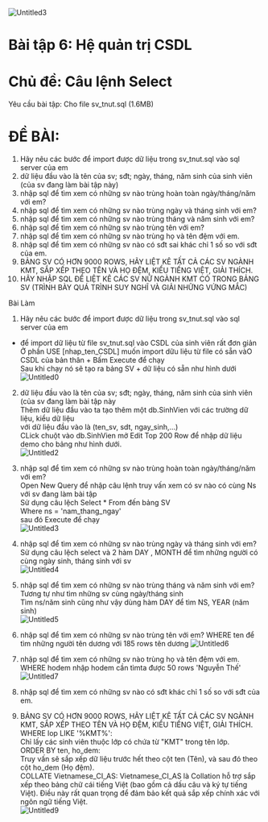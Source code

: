 ![Untitled3](https://github.com/user-attachments/assets/142ff103-3a96-4d63-802e-4d117bde1174)
 # Bài tập 6: Hệ quản trị CSDL
# Chủ đề: Câu lệnh Select
Yêu cầu bài tập: 
Cho file sv_tnut.sql (1.6MB)
# ĐỀ BÀI:
1. Hãy nêu các bước để import được dữ liệu trong sv_tnut.sql vào sql server của em
2. dữ liệu đầu vào là tên của sv; sđt; ngày, tháng, năm sinh của sinh viên (của sv đang làm bài tập này)
3. nhập sql để tìm xem có những sv nào trùng hoàn toàn ngày/tháng/năm với em?
4. nhập sql để tìm xem có những sv nào trùng ngày và tháng sinh với em?
5. nhập sql để tìm xem có những sv nào trùng tháng và năm sinh với em?
6. nhập sql để tìm xem có những sv nào trùng tên với em?
7. nhập sql để tìm xem có những sv nào trùng họ và tên đệm với em.
8. nhập sql để tìm xem có những sv nào có sđt sai khác chỉ 1 số so với sđt của em.
9. BẢNG SV CÓ HƠN 9000 ROWS, HÃY LIỆT KÊ TẤT CẢ CÁC SV NGÀNH KMT, SẮP XẾP THEO TÊN VÀ HỌ ĐỆM, KIỂU TIẾNG  VIỆT, GIẢI THÍCH.
10. HÃY NHẬP SQL ĐỂ LIỆT KÊ CÁC SV NỮ NGÀNH KMT CÓ TRONG BẢNG SV (TRÌNH BÀY QUÁ TRÌNH SUY NGHĨ VÀ GIẢI NHỮNG VỨNG MẮC)

Bài Làm
1. Hãy nêu các bước để import được dữ liệu trong sv_tnut.sql vào sql server của em  
- để import dữ liệu từ file sv_tnut.sql vào CSDL của sinh viên rất đơn giản  
  Ở phần USE [nhap_ten_CSDL] muốn import dữu liệu từ file có sẵn vàO CSDL của bản thân + Bấm Execute để chạy  
Sau khi chạy nó sẽ tạo ra bảng SV + dữ liệu có sẵn  như hình dưới  
![Untitled0](https://github.com/user-attachments/assets/31f8d7ce-cf2f-497a-bbf4-6d85dc2e9d7a)  

2. dữ liệu đầu vào là tên của sv; sđt; ngày, tháng, năm sinh của sinh viên (của sv đang làm bài tập này  
    Thêm dữ liệu đầu vào ta tạo thêm một db.SinhVien với các trường dữ liệu, kiểu dữ liệu   
   với dữ liệu đầu vào là (ten_sv, sdt, ngay_sinh,...)   
   CLick chuột vào db.SinhVien mở Edit Top 200 Row để nhập dữ liệu demo cho bảng như hình dưới.  
![Untitled2](https://github.com/user-attachments/assets/a7f06552-3ebb-43c8-81b8-7d10dd310566)

3. nhập sql để tìm xem có những sv nào trùng hoàn toàn ngày/tháng/năm với em?  
 Open New Query để nhập câu lệnh truy vấn xem có sv nào có cùng Ns với sv đang làm bài tập    
Sử dụng câu lệch Select * From đến bảng SV      
Where ns = 'nam_thang_ngay'     
 sau đó Execute để chạy     
![Untitled3](https://github.com/user-attachments/assets/327a2192-573f-47de-b0d4-6b276446d28c)

4. nhập sql để tìm xem có những sv nào trùng ngày và tháng sinh với em?  
  Sử dụng câu lệch select và 2 hàm DAY , MONTH để tìm những người có cùng ngày sinh, tháng sinh với sv  
![Untitled4](https://github.com/user-attachments/assets/52eebda8-d1ae-4da0-a42d-26fff339fcb8)  


5. nhập sql để tìm xem có những sv nào trùng tháng và năm sinh với em?   
Tương tự như tìm những sv cùng ngày/tháng sinh    
Tìm ns/năm sinh cũng như vậy dùng hàm DAY để tìm NS, YEAR (năm sinh)   
![Untitled5](https://github.com/user-attachments/assets/35773a83-1e62-4a8b-9e29-b4e561d8b4e8)


6. nhập sql để tìm xem có những sv nào trùng tên với em?
WHERE ten để tìm những người tên dương với 185 rows tên dương
![Untitled6](https://github.com/user-attachments/assets/3e99cc3f-7b90-4ffe-b8be-678020eecb7b)

7. nhập sql để tìm xem có những sv nào trùng họ và tên đệm với em.
WHERE hodem nhập hodem cần tìmta được 50 rows 'Nguyễn Thế'
![Untitled7](https://github.com/user-attachments/assets/43a45a65-d8f2-4996-a8c7-27127eb24847)

8. nhập sql để tìm xem có những sv nào có sđt khác chỉ 1 số so với sđt của em.

9. BẢNG SV CÓ HƠN 9000 ROWS, HÃY LIỆT KÊ TẤT CẢ CÁC SV NGÀNH KMT, SẮP XẾP THEO TÊN VÀ HỌ ĐỆM, KIỂU TIẾNG  VIỆT, GIẢI THÍCH.
WHERE lop LIKE '%KMT%':  
Chỉ lấy các sinh viên thuộc lớp có chứa từ "KMT" trong tên lớp.  
ORDER BY ten, ho_dem:  
Truy vấn sẽ sắp xếp dữ liệu trước hết theo cột ten (Tên), và sau đó theo cột ho_dem (Họ đệm).    
COLLATE Vietnamese_CI_AS: Vietnamese_CI_AS là Collation hỗ trợ sắp xếp theo bảng chữ cái tiếng Việt (bao gồm cả dấu câu và ký tự tiếng Việt). Điều này rất quan trọng để đảm bảo kết quả sắp xếp chính xác với ngôn ngữ tiếng Việt.   
![Untitled9](https://github.com/user-attachments/assets/ed76a863-d7fc-4a8b-987f-627a0d013064)


